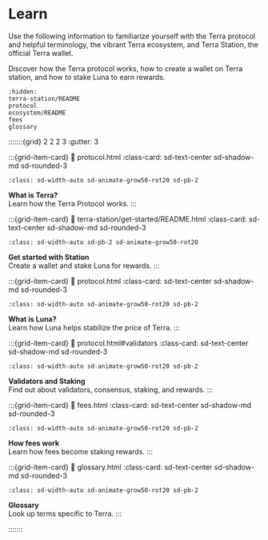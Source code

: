 # Learn

Use the following information to familiarize yourself with the Terra protocol and helpful terminology, the vibrant Terra ecosystem, and Terra Station, the official Terra wallet.

Discover how the Terra protocol works, how to create a wallet on Terra station, and how to stake Luna to earn rewards.

```{toctree}
:hidden:
terra-station/README
protocol
ecosystem/README
fees
glossary
```

:::::::{grid} 2 2 2 3
:gutter: 3

:::{grid-item-card}
:link: protocol.html
:class-card: sd-text-center sd-shadow-md sd-rounded-3
```{image} /img/icon_terra.svg
:class: sd-width-auto sd-animate-grow50-rot20 sd-pb-2
```
**What is Terra?**  
Learn how the Terra Protocol works.
:::

:::{grid-item-card}
:link: terra-station/get-started/README.html
:class-card: sd-text-center sd-shadow-md sd-rounded-3
```{image} /img/wallets_station.png
:class: sd-width-auto sd-pb-2 sd-animate-grow50-rot20
```
**Get started with Station**  
Create a wallet and stake Luna for rewards.
:::

:::{grid-item-card}
:link: protocol.html
:class-card: sd-text-center sd-shadow-md sd-rounded-3
```{image} /img/icon_luna.svg
:class: sd-width-auto sd-animate-grow50-rot20 sd-pb-2
```
**What is Luna?**  
Learn how Luna helps stabilize the price of Terra.
:::

:::{grid-item-card}
:link: protocol.html#validators
:class-card: sd-text-center sd-shadow-md sd-rounded-3
```{image} /img/staking.svg
:class: sd-width-auto sd-animate-grow50-rot20 sd-pb-2
```
**Validators and Staking**  
Find out about validators, consensus, staking, and rewards.
:::

:::{grid-item-card}
:link: fees.html
:class-card: sd-text-center sd-shadow-md sd-rounded-3
```{image} /img/fees.svg
:class: sd-width-auto sd-animate-grow50-rot20 sd-pb-2
```
**How fees work**  
Learn how fees become staking rewards.
:::

:::{grid-item-card}
:link: glossary.html
:class-card: sd-text-center sd-shadow-md sd-rounded-3
```{image} /img/glossary.svg
:class: sd-width-auto sd-animate-grow50-rot20 sd-pb-2
```
**Glossary**  
Look up terms specific to Terra.
:::

:::::::

